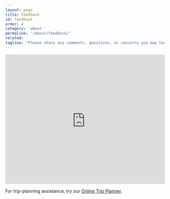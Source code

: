 ```yaml
---
layout: page
title: Feedback
id: feedback
order: 4
category: 'about'
permalink: '/about/feedback/'
related: 
tagline: "Please share any comments, questions, or concerns you may have about ATLtransit.  <a href='/about/contact#transit-operators'>Looking to contact a specific transit agency?</a>"
---
```

<div class="row">
<div class="panel panel-default top-buffer col-md-8" style="padding-top:10px; background-color:#ddd">
	<iframe width="100%" height="400" frameborder="0" scrolling="no" src="https://atlregional.wufoo.com/embed/atltransitorg-feedback-form/"></iframe>
</div>
</div>

For trip-planning assistance, try our [Online Trip Planner](/plan).